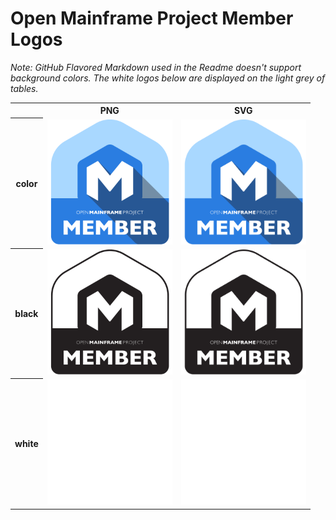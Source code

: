 # Open Mainframe Project Member Logos

*Note: GitHub Flavored Markdown used in the Readme doesn't support background colors. The white logos below are displayed on the light grey of tables.*

<table class="logos-table">
    <tr>
        <th></th>
        <th>PNG</th>
        <th>SVG</th>
    </tr>
    <tr>
        <th>color</th>
        <td><a href="color/open-mainframe-project-member-color.png" download><img src="color/open-mainframe-project-member-color.png" width="200"></a></td>
        <td><a href="color/open-mainframe-project-member-color.svg" download><img src="color/open-mainframe-project-member-color.svg" width="200"></a></td>
    </tr>
    <tr>
        <th>black</th>
        <td><a href="black/open-mainframe-project-member-black.svg" download><img src="black/open-mainframe-project-member-black.png" width="200"></a></td>
        <td><a href="black/open-mainframe-project-member-color.svg" download><img src="black/open-mainframe-project-member-black.svg" width="200"></a></td>
    </tr>
    <tr>
        <th>white</th>
        <td><a href="white/open-mainframe-project-member-white.png" download><img src="white/open-mainframe-project-member-white.png" width="200"></a></td>
        <td><a href="white/open-mainframe-project-member-white.svg" download><img src="white/open-mainframe-project-member-white.svg" width="200"></a></td>
    </tr>
</table>

